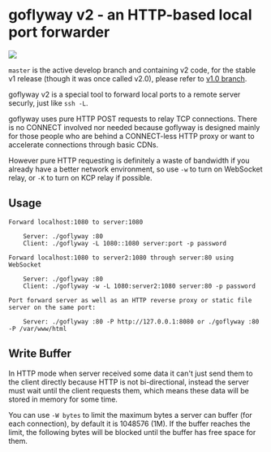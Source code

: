 # goflyway v2 - an HTTP-based local port forwarder

![](https://raw.githubusercontent.com/coyove/goflyway/gdev/.misc/logo.png)

`master` is the active develop branch and containing v2 code, for the stable v1 release (though it was once called v2.0), please refer to [v1.0 branch](https://github.com/coyove/goflyway/tree/v1.0).

goflyway v2 is a special tool to forward local ports to a remote server securly, just like `ssh -L`.

goflyway uses pure HTTP POST requests to relay TCP connections. There is no CONNECT involved nor needed because goflyway is designed mainly for those people who are behind a CONNECT-less HTTP proxy or want to accelerate connections through basic CDNs.

However pure HTTP requesting is definitely a waste of bandwidth if you already have a better network environment, so use `-w` to turn on WebSocket relay, or `-K` to turn on KCP relay if possible.

## Usage
```
Forward localhost:1080 to server:1080

    Server: ./goflyway :80
    Client: ./goflyway -L 1080::1080 server:port -p password

Forward localhost:1080 to server2:1080 through server:80 using WebSocket

    Server: ./goflyway :80
    Client: ./goflyway -w -L 1080:server2:1080 server:80 -p password

Port forward server as well as an HTTP reverse proxy or static file server on the same port:

    Server: ./goflyway :80 -P http://127.0.0.1:8080 or ./goflyway :80 -P /var/www/html
```

## Write Buffer

In HTTP mode when server received some data it can't just send them to the client directly because HTTP is not bi-directional, instead the server must wait until the client requests them, which means these data will be stored in memory for some time.

You can use `-W bytes` to limit the maximum bytes a server can buffer (for each connection), by default it is 1048576 (1M). If the buffer reaches the limit, the following bytes will be blocked until the buffer has free space for them.
